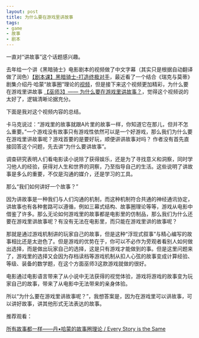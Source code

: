 ```yaml
---
layout: post
title: 为什么要在游戏里讲故事
tags:
- game
- 故事
- 剧本
---
```


一直对“讲故事”这个话题感兴趣。

去年给一个讲《黑暗骑士》电影剧本的视频做了中文字幕（其实只是根据自动翻译做了润色）[【剧本课】黑暗骑士-打造终极对手](http://t.cn/AieGJtfA)，最近看了一个结合《瑞克与莫蒂》剧集介绍丹·哈蒙“故事圈”理论的[视频](https://www.bilibili.com/video/av75575301)，但是接下来这个视频更加精彩，为什么要在游戏里讲故事 [【巫师3】—— 为什么要在游戏里讲故事？](http://t.cn/AieGJtf7)，觉得这个视频说的太好了，逻辑清晰论据充分。

下面是我对这个视频内容的总结。

卡马克说过：“游戏里的故事就跟A片里的故事一样，你知道它在那儿，但并不怎么重要。”一个游戏没有故事只有游戏性依然可以是一个好游戏，那么我们为什么要在游戏里讲故事呢？游戏首要的是要好玩，顺便讲讲故事对吗？
作者没有首先直接回答这个问题，先去讲“为什么要讲故事”。

调查研究表明人们看电影读小说除了获得娱乐，还是为了寻找意义和洞察，同时学习他人的经验，获得对人生和世界的洞察，乃至指导自己的生活。这些说明了讲故事是多么的重要，不仅是沟通的媒介，还是学习的工具。

那么“我们如何讲好一个故事？”

因为讲故事是一种我们与人们沟通的机制，而这种机制符合共通的神经通讯协定，讲故事也有各种套路可以遵循，例如三幕式结构、故事圈理论等等，游戏从电影中借鉴了许多。那么无论如何游戏里的故事都是电影里的仿制品，那么我们为什么还要在游戏里讲故事呢？有没有无法在电影里，而只能在游戏里讲的故事呢？

那就是通过游戏机制讲的玩家自己的故事，但是这种“浮现式叙事”与精心编写的故事相比还是太逊色了。但是游戏的优势在于，你可以不必作为旁观者看别人如何做出选择，而是做出玩家自己的选择，这是只有游戏才能做到的事。但是这里问题来了，游戏里的选择又会因为存档读档等游戏机制从扣人心弦的故事变成计算经验、等级、装备的数学题，在这个方面巫师3这款游戏就做的很好。

电影通过电影语言带来了从小说中无法获得的视觉体验，游戏将游戏的故事变为玩家自己的故事，带来了从电影中无法带来的亲身体验。

所以“为什么要在游戏里讲故事呢？”，我想答案是，因为在游戏里可以讲故事，可以讲好故事，讲其他形式无法表达的故事。

推荐观看：

[所有故事都一样——丹•哈蒙的故事圈理论 / Every Story is the Same](https://www.bilibili.com/video/av33735054)

